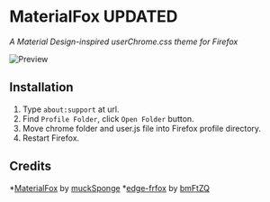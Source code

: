 # MaterialFox UPDATED
*A Material Design-inspired userChrome.css theme for Firefox*

![Preview](https://github.com/edelvarden/material-fox-updated/blob/main/preview.png?raw=true)

## Installation
1. Type ```about:support``` at url.
2. Find ```Profile Folder```, click ```Open Folder``` button.
3. Move chrome folder and user.js file into Firefox profile directory.
4. Restart Firefox.

## Credits
*[MaterialFox](https://github.com/muckSponge/MaterialFox) by [muckSponge](https://github.com/muckSponge)
*[edge-frfox](https://github.com/bmFtZQ/edge-frfox) by [bmFtZQ](https://github.com/bmFtZQ)